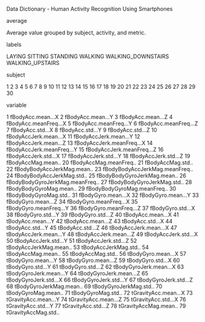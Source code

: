 Data Dictionary - Human Activity Recognition Using Smartphones

average

  Average value grouped by subject, activity, and metric.
  
labels

  LAYING
  SITTING
  STANDING
  WALKING
  WALKING_DOWNSTAIRS
  WALKING_UPSTAIRS
  
  
subject

  1
  2
  3
  4
  5
  6
  7
  8
  9
  10
  11
  12
  13
  14
  15
  16
  17
  18
  19
  20
  21
  22
  23
  24
  25
  26
  27
  28
  29
  30
  
variable

  1	fBodyAcc.mean...X
  2	fBodyAcc.mean...Y
  3	fBodyAcc.mean...Z
  4	fBodyAcc.meanFreq...X
  5	fBodyAcc.meanFreq...Y
  6	fBodyAcc.meanFreq...Z
  7	fBodyAcc.std...X
  8	fBodyAcc.std...Y
  9	fBodyAcc.std...Z
  10	fBodyAccJerk.mean...X
  11	fBodyAccJerk.mean...Y
  12	fBodyAccJerk.mean...Z
  13	fBodyAccJerk.meanFreq...X
  14	fBodyAccJerk.meanFreq...Y
  15	fBodyAccJerk.meanFreq...Z
  16	fBodyAccJerk.std...X
  17	fBodyAccJerk.std...Y
  18	fBodyAccJerk.std...Z
  19	fBodyAccMag.mean..
  20	fBodyAccMag.meanFreq..
  21	fBodyAccMag.std..
  22	fBodyBodyAccJerkMag.mean..
  23	fBodyBodyAccJerkMag.meanFreq..
  24	fBodyBodyAccJerkMag.std..
  25	fBodyBodyGyroJerkMag.mean..
  26	fBodyBodyGyroJerkMag.meanFreq..
  27	fBodyBodyGyroJerkMag.std..
  28	fBodyBodyGyroMag.mean..
  29	fBodyBodyGyroMag.meanFreq..
  30	fBodyBodyGyroMag.std..
  31	fBodyGyro.mean...X
  32	fBodyGyro.mean...Y
  33	fBodyGyro.mean...Z
  34	fBodyGyro.meanFreq...X
  35	fBodyGyro.meanFreq...Y
  36	fBodyGyro.meanFreq...Z
  37	fBodyGyro.std...X
  38	fBodyGyro.std...Y
  39	fBodyGyro.std...Z
  40	tBodyAcc.mean...X
  41	tBodyAcc.mean...Y
  42	tBodyAcc.mean...Z
  43	tBodyAcc.std...X
  44	tBodyAcc.std...Y
  45	tBodyAcc.std...Z
  46	tBodyAccJerk.mean...X
  47	tBodyAccJerk.mean...Y
  48	tBodyAccJerk.mean...Z
  49	tBodyAccJerk.std...X
  50	tBodyAccJerk.std...Y
  51	tBodyAccJerk.std...Z
  52	tBodyAccJerkMag.mean..
  53	tBodyAccJerkMag.std..
  54	tBodyAccMag.mean..
  55	tBodyAccMag.std..
  56	tBodyGyro.mean...X
  57	tBodyGyro.mean...Y
  58	tBodyGyro.mean...Z
  59	tBodyGyro.std...X
  60	tBodyGyro.std...Y
  61	tBodyGyro.std...Z
  62	tBodyGyroJerk.mean...X
  63	tBodyGyroJerk.mean...Y
  64	tBodyGyroJerk.mean...Z
  65	tBodyGyroJerk.std...X
  66	tBodyGyroJerk.std...Y
  67	tBodyGyroJerk.std...Z
  68	tBodyGyroJerkMag.mean..
  69	tBodyGyroJerkMag.std..
  70	tBodyGyroMag.mean..
  71	tBodyGyroMag.std..
  72	tGravityAcc.mean...X
  73	tGravityAcc.mean...Y
  74	tGravityAcc.mean...Z
  75	tGravityAcc.std...X
  76	tGravityAcc.std...Y
  77	tGravityAcc.std...Z
  78	tGravityAccMag.mean..
  79	tGravityAccMag.std..
